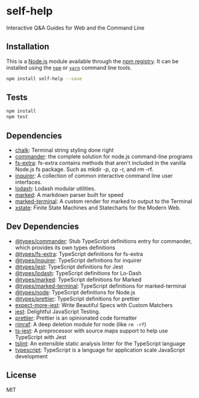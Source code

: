 # self-help

Interactive Q&amp;A Guides for Web and the Command Line

## Installation

This is a [Node.js](https://nodejs.org/) module available through the 
[npm registry](https://www.npmjs.com/). It can be installed using the 
[`npm`](https://docs.npmjs.com/getting-started/installing-npm-packages-locally)
or 
[`yarn`](https://yarnpkg.com/en/)
command line tools.

```sh
npm install self-help --save
```

## Tests

```sh
npm install
npm test
```

## Dependencies

- [chalk](https://ghub.io/chalk): Terminal string styling done right
- [commander](https://ghub.io/commander): the complete solution for node.js command-line programs
- [fs-extra](https://ghub.io/fs-extra): fs-extra contains methods that aren&#39;t included in the vanilla Node.js fs package. Such as mkdir -p, cp -r, and rm -rf.
- [inquirer](https://ghub.io/inquirer): A collection of common interactive command line user interfaces.
- [lodash](https://ghub.io/lodash): Lodash modular utilities.
- [marked](https://ghub.io/marked): A markdown parser built for speed
- [marked-terminal](https://ghub.io/marked-terminal): A custom render for marked to output to the Terminal
- [xstate](https://ghub.io/xstate): Finite State Machines and Statecharts for the Modern Web.

## Dev Dependencies

- [@types/commander](https://ghub.io/@types/commander): Stub TypeScript definitions entry for commander, which provides its own types definitions
- [@types/fs-extra](https://ghub.io/@types/fs-extra): TypeScript definitions for fs-extra
- [@types/inquirer](https://ghub.io/@types/inquirer): TypeScript definitions for inquirer
- [@types/jest](https://ghub.io/@types/jest): TypeScript definitions for Jest
- [@types/lodash](https://ghub.io/@types/lodash): TypeScript definitions for Lo-Dash
- [@types/marked](https://ghub.io/@types/marked): TypeScript definitions for Marked
- [@types/marked-terminal](https://ghub.io/@types/marked-terminal): TypeScript definitions for marked-terminal
- [@types/node](https://ghub.io/@types/node): TypeScript definitions for Node.js
- [@types/prettier](https://ghub.io/@types/prettier): TypeScript definitions for prettier
- [expect-more-jest](https://ghub.io/expect-more-jest): Write Beautiful Specs with Custom Matchers
- [jest](https://ghub.io/jest): Delightful JavaScript Testing.
- [prettier](https://ghub.io/prettier): Prettier is an opinionated code formatter
- [rimraf](https://ghub.io/rimraf): A deep deletion module for node (like `rm -rf`)
- [ts-jest](https://ghub.io/ts-jest): A preprocessor with source maps support to help use TypeScript with Jest
- [tslint](https://ghub.io/tslint): An extensible static analysis linter for the TypeScript language
- [typescript](https://ghub.io/typescript): TypeScript is a language for application scale JavaScript development

## License

MIT
